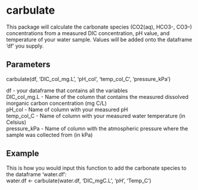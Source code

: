 carbulate
=========

This package will calculate the carbonate species (CO2(aq), HCO3-, CO3–)
concentrations from a measured DIC concentration, pH value, and
temperature of your water sample. Values will be added onto the
dataframe ‘df’ you supply.

Parameters
----------

carbulate(df, ‘DIC\_col\_mg.L’, ‘pH\_col’, ‘temp\_col\_C’,
‘pressure\_kPa’)

df - your dataframe that contains all the variables  
DIC\_col\_mg.L - Name of the column that contains the measured dissolved
inorganic carbon concentration (mg C/L)  
pH\_col - Name of column with your measured pH  
temp\_col\_C - Name of column with your measured water temperature (in
Celsius)  
pressure\_kPa - Name of column with the atmospheric pressure where the
sample was collected from (in kPa)

Example
-------

This is how you would input this function to add the carbonate species
to the dataframe ‘water.df’:  
water.df &lt;- carbulate(water.df, ‘DIC\_mgC.L’, ‘pH’, ‘Temp\_C’)
